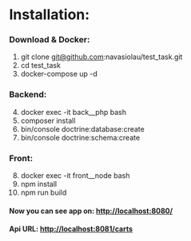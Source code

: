 # Installation:
### Download & Docker:
1. git clone git@github.com:navasiolau/test_task.git
2. cd test_task
3. docker-compose up -d

### Backend:
4. docker exec -it back__php bash
5. composer install
6. bin/console doctrine:database:create
7. bin/console doctrine:schema:create

### Front:
8. docker exec -it front__node bash
9. npm install
10. npm run build

#### Now you can see app on: [http://localhost:8080/](http://localhost:8080/)
#### Api URL: [http://localhost:8081/carts](http://localhost:8081/carts)
